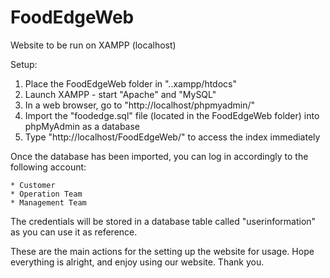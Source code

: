 # FoodEdgeWeb

Website to be run on XAMPP (localhost)

Setup:
1. Place the FoodEdgeWeb folder in "..xampp/htdocs"
2. Launch XAMPP - start "Apache" and "MySQL"
3. In a web browser, go to "http://localhost/phpmyadmin/"
4. Import the "foodedge.sql" file (located in the FoodEdgeWeb folder) into phpMyAdmin as a database
5. Type "http://localhost/FoodEdgeWeb/" to access the index immediately


Once the database has been imported, you can log in accordingly to the following account:

	* Customer
	* Operation Team
	* Management Team 

The credentials will be stored in a database table called "userinformation" as you can use it as reference.

These are the main actions for the setting up the website for usage. Hope everything is alright, and enjoy using our website. Thank you.
